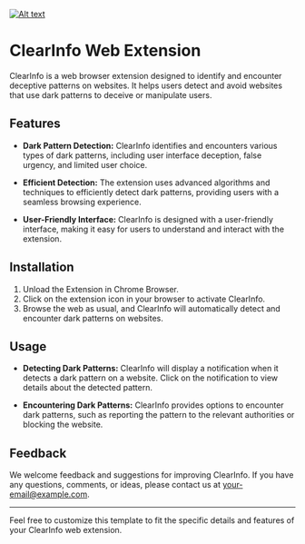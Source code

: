 [![Alt text](https://img.youtube.com/vi/unov8YPBNoM/0.jpg)](https://www.youtube.com/embed/unov8YPBNoM)
# ClearInfo Web Extension

ClearInfo is a web browser extension designed to identify and encounter deceptive patterns on websites. It helps users detect and avoid websites that use dark patterns to deceive or manipulate users.


## Features

- **Dark Pattern Detection:** ClearInfo identifies and encounters various types of dark patterns, including user interface deception, false urgency, and limited user choice.
  
- **Efficient Detection:** The extension uses advanced algorithms and techniques to efficiently detect dark patterns, providing users with a seamless browsing experience.
  
- **User-Friendly Interface:** ClearInfo is designed with a user-friendly interface, making it easy for users to understand and interact with the extension.

## Installation

1. Unload the Extension in Chrome Browser.
2. Click on the extension icon in your browser to activate ClearInfo.
3. Browse the web as usual, and ClearInfo will automatically detect and encounter dark patterns on websites.

## Usage

- **Detecting Dark Patterns:** ClearInfo will display a notification when it detects a dark pattern on a website. Click on the notification to view details about the detected pattern.
  
- **Encountering Dark Patterns:** ClearInfo provides options to encounter dark patterns, such as reporting the pattern to the relevant authorities or blocking the website.

## Feedback

We welcome feedback and suggestions for improving ClearInfo. If you have any questions, comments, or ideas, please contact us at [your-email@example.com](mailto:atharvados12121@gmail.com).

---

Feel free to customize this template to fit the specific details and features of your ClearInfo web extension.
